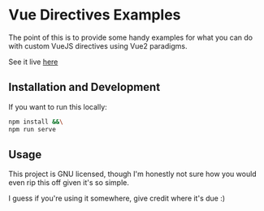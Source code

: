 # Vue Directives Examples

The point of this is to provide some handy examples for what you can do with custom VueJS directives using Vue2 paradigms.

See it live [here](https://vue-directives.web.app/)


## Installation and Development

If you want to run this locally:

```bash
npm install &&\
npm run serve
```

## Usage
This project is GNU licensed, though I'm honestly not sure how you would even rip this off given it's so simple.

I guess if you're using it somewhere, give credit where it's due :)
